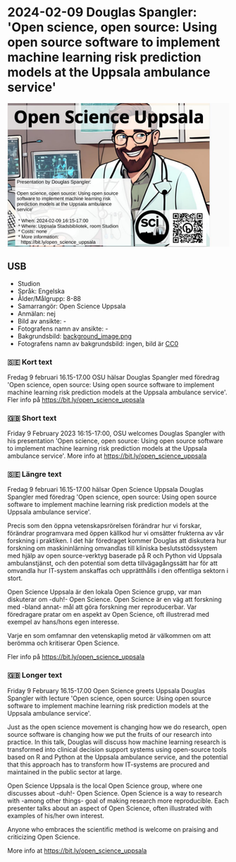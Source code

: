 # 2024-02-09 Douglas Spangler: 'Open science, open source: Using open source software to implement machine learning risk prediction models at the Uppsala ambulance service'

![Douglas Spangler: 'Open science, open source: Using open source software to implement machine learning risk prediction models at the Uppsala ambulance service'](20240209_douglas_spangler_screens.jpg)

## USB

* Studion
* Språk: Engelska
* Ålder/Målgrupp: 8-88
* Samarrangör: Open Science Uppsala
* Anmälan: nej
* Bild av ansikte: -
* Fotografens namn av ansikte: -
* Bakgrundsbild: [background_image.png](background_image.png)
* Fotografens namn av bakgrundsbild: ingen, bild är [CC0](https://en.wikipedia.org/wiki/Creative_Commons_license#Zero_/_public_domain)

### :sweden: Kort text

Fredag 9 februari 16.15-17.00 OSU hälsar Douglas Spangler
med föredrag 'Open science, open source: Using open source software to implement machine learning risk prediction models at the Uppsala ambulance service'.
Fler info på <https://bit.ly/open_science_uppsala>

### :gb: Short text

Friday 9 February 2023 16:15-17:00, OSU welcomes Douglas Spangler
with his presentation 'Open science, open source: Using open source software to implement machine learning risk prediction models at the Uppsala ambulance service'.
More info at <https://bit.ly/open_science_uppsala>

### :sweden: Längre text

Fredag 9 februari 16.15-17.00 hälsar Open Science Uppsala
Douglas Spangler
med föredrag 'Open science, open source: Using open source software to implement machine learning risk prediction models at the Uppsala ambulance service'.

Precis som den öppna vetenskapsrörelsen förändrar hur vi forskar,
förändrar programvara med öppen källkod hur vi omsätter frukterna
av vår forskning i praktiken.
I det här föredraget kommer Douglas att diskutera hur forskning
om maskininlärning omvandlas till kliniska beslutsstödssystem med hjälp
av open source-verktyg baserade på R och Python vid Uppsala ambulanstjänst,
och den potential som detta tillvägagångssätt
har för att omvandla hur IT-system anskaffas
och upprätthålls i den offentliga sektorn i stort.

Open Science Uppsala är den lokala Open Science grupp,
var man diskuterar om -duh!- Open Science.
Open Science är en väg att forskning med -bland annat-
mål att göra forskning mer reproducerbar.
Var föredragare pratar om en aspekt av Open Science, oft
illustrerad med exempel av hans/hons egen interesse.

Varje en som omfamnar den vetenskaplig metod är välkommen
om att berömma och kritiserar Open Science.

Fler info på <https://bit.ly/open_science_uppsala>

### :gb: Longer text

Friday 9 February 16.15-17.00 Open Science greets Uppsala
Douglas Spangler
with lecture 'Open science, open source: Using open source software to implement machine learning risk prediction models at the Uppsala ambulance service'.

Just as the open science movement is changing how we do research,
open source software is changing
how we put the fruits of our research into practice.
In this talk, Douglas will discuss how machine learning research
is transformed into clinical decision support systems
using open-source tools based on R and Python at the Uppsala ambulance service,
and the potential that this approach has to transform how IT-systems
are procured and maintained in the public sector at large.

Open Science Uppsala is the local Open Science group,
where one discusses about -duh!- Open Science.
Open Science is a way to research with -among other things-
goal of making research more reproducible.
Each presenter talks about an aspect of Open Science, often
illustrated with examples of his/her own interest.

Anyone who embraces the scientific method is welcome
on praising and criticizing Open Science.

More info at <https://bit.ly/open_science_uppsala>
